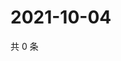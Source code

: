 # 2021-10-04

共 0 条

<!-- BEGIN WEIBO -->
<!-- 最后更新时间 Mon Oct 04 2021 00:20:24 GMT+0800 (China Standard Time) -->

<!-- END WEIBO -->
